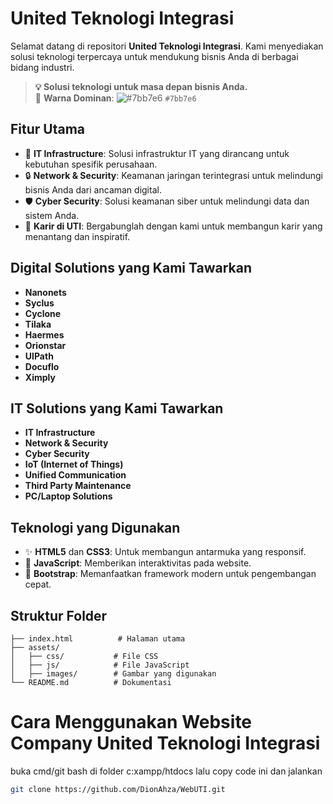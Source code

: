 # United Teknologi Integrasi

Selamat datang di repositori **United Teknologi Integrasi**. Kami menyediakan solusi teknologi terpercaya untuk mendukung bisnis Anda di berbagai bidang industri.

> **💡 Solusi teknologi untuk masa depan bisnis Anda.**  
> 🌟 **Warna Dominan**: ![#7bb7e6](https://via.placeholder.com/15/7bb7e6/000000?text=+) `#7bb7e6`

## Fitur Utama

- 🎯 **IT Infrastructure**: Solusi infrastruktur IT yang dirancang untuk kebutuhan spesifik perusahaan.
- 🔒 **Network & Security**: Keamanan jaringan terintegrasi untuk melindungi bisnis Anda dari ancaman digital.
- 🛡️ **Cyber Security**: Solusi keamanan siber untuk melindungi data dan sistem Anda.
- 🌟 **Karir di UTI**: Bergabunglah dengan kami untuk membangun karir yang menantang dan inspiratif.

## Digital Solutions yang Kami Tawarkan

- **Nanonets**
- **Syclus**
- **Cyclone**
- **Tilaka**
- **Haermes**
- **Orionstar**
- **UIPath**
- **Docuflo**
- **Ximply**

## IT Solutions yang Kami Tawarkan

- **IT Infrastructure**
- **Network & Security**
- **Cyber Security**
- **IoT (Internet of  Things)**
- **Unified Communication**
- **Third Party Maintenance**
- **PC/Laptop Solutions**

## Teknologi yang Digunakan

- ✨ **HTML5** dan **CSS3**: Untuk membangun antarmuka yang responsif.
- 🚀 **JavaScript**: Memberikan interaktivitas pada website.
- 🎨 **Bootstrap**: Memanfaatkan framework modern untuk pengembangan cepat.

## Struktur Folder

```plaintext
├── index.html          # Halaman utama
├── assets/
│   ├── css/           # File CSS
│   ├── js/            # File JavaScript
│   ├── images/        # Gambar yang digunakan
└── README.md          # Dokumentasi
```

# Cara Menggunakan Website Company United Teknologi Integrasi
buka cmd/git bash di folder c:xampp/htdocs lalu copy code ini dan jalankan
```bash
git clone https://github.com/DionAhza/WebUTI.git
```
